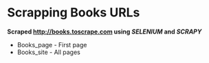 # Scrapping Books URLs 
**Scraped http://books.toscrape.com using <em>SELENIUM</em> and <em>SCRAPY</em>**
* Books_page - First page
* Books_site - All pages
